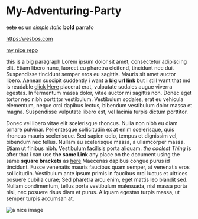 # My-Adventuring-Party

~~esto~~ es un _simple italic_ **bold** parrafo

<https:/wesbos.com>

[my nice repo](https://github.com/Josehower/My-Adventuring-Party 'Repo of this amazing game')

this is a big paragraph Lorem ipsum dolor sit amet, consectetur adipiscing elit. Etiam libero nunc, laoreet eu pharetra eleifend, tincidunt nec dui. Suspendisse tincidunt semper eros eu sagittis. Mauris sit amet auctor libero. Aenean suscipit suddently i want a **big url link** but i still want that md is readable [click Here][biglink] placerat erat, vulputate sodales augue viverra egestas. In fermentum massa dolor, vitae auctor mi sagittis non. Donec eget tortor nec nibh porttitor vestibulum. Vestibulum sodales, erat eu vehicula elementum, neque orci dapibus lectus, bibendum vestibulum dolor massa et magna. Suspendisse vulputate libero est, vel lacinia turpis dictum porttitor.

Donec vel libero vitae elit scelerisque rhoncus. Nulla non nibh eu diam ornare pulvinar. Pellentesque sollicitudin ex at enim scelerisque, quis rhoncus mauris scelerisque. Sed sapien odio, tempus et dignissim vel, bibendum nec tellus. Nullam eu scelerisque massa, a ullamcorper massa. Etiam ut finibus nibh. Vestibulum facilisis porta aliquam. _the coolest Thing_ is after that i can use **the same Link** any place on the document using the same **square brackets** as [here][biglink] Maecenas dapibus congue purus id tincidunt. Fusce venenatis mauris faucibus quam semper, at venenatis eros sollicitudin. Vestibulum ante ipsum primis in faucibus orci luctus et ultrices posuere cubilia curae; Sed pharetra arcu enim, eget mattis leo blandit sed. Nullam condimentum, tellus porta vestibulum malesuada, nisl massa porta nisi, nec posuere risus diam et purus. Aliquam egestas turpis massa, ut semper turpis accumsan at.

[biglink]: https://www.google.com/search?q=lorem+ipsum&oq=lorem&aqs=chrome.0.0j69i57j0l6.1393j0j7&sourceid=chrome&ie=UTF-8

![a nice image](https://unsplash.it/500/500?random 'This is a Tittle')

